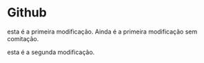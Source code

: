 # Github

esta é a primeira modificação. Ainda é a primeira modificação sem comitação.

esta é a segunda modificação.
